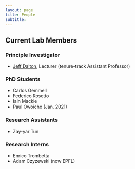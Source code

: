 ```yaml
---
layout: page
title: People
subtitle: 
---
```


## Current Lab Members

### Principle Investigator
- [Jeff Dalton](https://www.gla.ac.uk/schools/computing/staff/jeffdalton/), Lecturer (tenure-track Assistant Professor)


### PhD Students
- Carlos Gemmell
- Federico Rosetto
- Iain Mackie 
- Paul Owoicho (Jan. 2021)

### Research Assistants
- Zay-yar Tun

### Research Interns
- Enrico Trombetta
- Adam Czyzewski (now EPFL)
